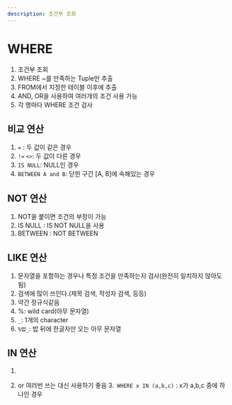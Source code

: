 ```yaml
---
description: 조건부 조회
---
```

# WHERE
1. 조건부 조회
2. WHERE ~를 만족하는 Tuple만 추출
3. FROM에서 지정한 테이블 이후에 추출
4. AND, OR을 사용하여 여러개의 조건 사용 가능
5. 각 행마다 WHERE 조건 검사
## 비교 연산
1. `=` : 두 값이 같은 경우
2. `!=`  `<>`: 두 값이 다른 경우
3. `IS NULL`: NULL인 경우
4. `BETWEEN A and B`: 닫힌 구간 [A, B]에 속해있는 경우
## NOT 연산
1. NOT을 붙이면 조건의 부정이 가능
2. IS NULL : IS NOT NULL을 사용
3. BETWEEN : NOT BETWEEN
## LIKE 연산
1. 문자열을 포함하는 경우나 특정 조건을 만족하는지 검사(완전히 일치하지 않아도 됨)
2. 검색에 많이 쓰인다.(제목 검색, 작성자 검색, 등등)
3. 약간 정규식같음
4. %: wild card(아무 문자열)
5. `_`: 1개의 character
6. `%밥_`: 밥 뒤에 한글자만 오는 아무 문자열

## IN 연산
1. ~~~ 중에 하나를 만족하는 경우
2. or 여러번 쓰는 대신 사용하기 좋음
3.` WHERE x IN (a,b,c)` : x가 a,b,c 중에 하나인 경우